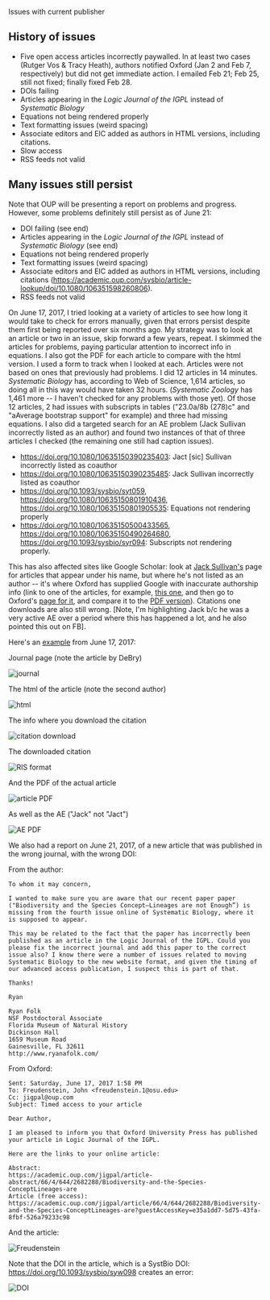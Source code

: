 Issues with current publisher

## History of issues

* Five open access articles incorrectly paywalled. In at least two cases (Rutger Vos & Tracy Heath), authors notified Oxford (Jan 2 and Feb 7, respectively) but did not get immediate action. I emailed Feb 21; Feb 25, still not fixed; finally fixed Feb 28.
* DOIs failing
* Articles appearing in the *Logic Journal of the IGPL* instead of *Systematic Biology*
* Equations not being rendered properly
* Text formatting issues (weird spacing)
* Associate editors and EIC added as authors in HTML versions, including citations.
* Slow access
* RSS feeds not valid

## Many issues still persist

Note that OUP will be presenting a report on problems and progress. However, some problems definitely still persist as of June 21:

* DOI failing (see end)
* Articles appearing in the *Logic Journal of the IGPL* instead of *Systematic Biology* (see end)
* Equations not being rendered properly
* Text formatting issues (weird spacing)
* Associate editors and EIC added as authors in HTML versions, including citations (https://academic.oup.com/sysbio/article-lookup/doi/10.1080/106351598260806).
* RSS feeds not valid

On June 17, 2017, I tried looking at a variety of articles to see how long it would take to check for errors manually, given that errors persist despite them first being reported over six months ago. My strategy was to look at an article or two in an issue, skip forward a few years, repeat. I skimmed the articles for problems, paying particular attention to incorrect info in equations. I also got the PDF for each article to compare with the html version. I used a form to track when I looked at each. Articles were not based on ones that previously had problems. I did 12 articles in 14 minutes. *Systematic Biology* has, according to Web of Science, 1,614 articles, so doing all in this way would have taken 32 hours. (*Systematic Zoology* has 1,461 more -- I haven't checked for any problems with those yet). Of those 12 articles, 2 had issues with subscripts in tables ("23.0a/8b (278)c" and "aAverage bootstrap support" for example) and three had missing equations. I also did a targeted search for an AE problem (Jack Sullivan incorrectly listed as an author) and found two instances of that of three articles I checked (the remaining one still had caption issues).

* https://doi.org/10.1080/10635150390235403: Jact [sic] Sullivan incorrectly listed as coauthor
* https://doi.org/10.1080/10635150390235485: Jack Sullivan incorrectly listed as coauthor
* https://doi.org/10.1093/sysbio/syt059,  https://doi.org/10.1080/10635150801910436,  https://doi.org/10.1080/10635150801905535: Equations not rendering properly
* https://doi.org/10.1080/10635150500433565, https://doi.org/10.1080/10635150490264680, https://doi.org/10.1093/sysbio/syr094: Subscripts not rendering properly.

This has also affected sites like Google Scholar: look at [Jack Sullivan's](https://scholar.google.com/citations?user=x1d3PxUAAAAJ&hl=en&oi=ao) page for articles that appear under his name, but where he's not listed as an author -- it's where Oxford has supplied Google with inaccurate authorship info (link to one of the articles, for example, [this one](https://scholar.google.com/citations?view_op=view_citation&hl=en&user=x1d3PxUAAAAJ&citation_for_view=x1d3PxUAAAAJ:URolC5Kub84C), and then go to Oxford's [page for it](https://academic.oup.com/sysbio/article/57/4/628/1632197), and compare it to the [PDF version](https://oup.silverchair-cdn.com/oup/backfile/Content_public/Journal/sysbio/57/4/10.1080/10635150802302443/2/57-4-628.pdf?Expires=1497810338&Signature=Y4JNZJ04saWFoYW6TeEzdU6w-56Ayx2CNKTSNLrdq4mZ~Pag3CmVCugx8e8xVPTQ07Za5blETDKYi7TdYs8HoyQZCVWxf3K33p6RrMZ4eQBFpGW2aAb3TZoHK3RAF4oR35uLqBkYEexFSFkOJpUkAx8dYBWFzqh60wgBOUGCZniWbWJs6HzclNTDmP7AzMwzZEp6TlOv5-VOoi3tEXBEyQ1auBsihNHh-4Iaov3g8CsTQZ~1PHqmxGPbgrZBzInRpDFNPO-AA4lIMxcLtnDaCTZDSe5cAqwKd3s4uO-mCir5Gqf6fR0GyDu-~XQ2wEqLiadfPNmRz5CUKAQD5S1WJA__&Key-Pair-Id=APKAIUCZBIA4LVPAVW3Q)). Citations one downloads are also still wrong. [Note, I'm highlighting Jack b/c he was a very active AE over a period where this has happened a lot, and he also pointed this out on FB].

Here's an [example](https://doi.org/10.1080/10635150390235403) from June 17, 2017:

Journal page (note the article by DeBry)

![journal](images/journalpage.jpg)

The html of the article (note the second author)

![html](images/html.jpg)

The info where you download the citation

![citation download](images/citation_download.jpg)

The downloaded citation

![RIS format](images/citation.jpg)

And the PDF of the actual article

![article PDF](images/Author_pdf.jpg)

As well as the AE ("Jack" not "Jact")

![AE PDF](images/AE_pdf.jpg)

We also had a report on June 21, 2017, of a new article that was published in the wrong journal, with the wrong DOI:

From the author:

```
To whom it may concern,

I wanted to make sure you are aware that our recent paper paper ("Biodiversity and the Species Concept—Lineages are not Enough”) is missing from the fourth issue online of Systematic Biology, where it is supposed to appear.

This may be related to the fact that the paper has incorrectly been published as an article in the Logic Journal of the IGPL. Could you please fix the incorrect journal and add this paper to the correct issue also? I know there were a number of issues related to moving Systematic Biology to the new website format, and given the timing of our advanced access publication, I suspect this is part of that.

Thanks!

Ryan

Ryan Folk
NSF Postdoctoral Associate
Florida Museum of Natural History
Dickinson Hall
1659 Museum Road
Gainesville, FL 32611
http://www.ryanafolk.com/
```

From Oxford:

```From: Oxford University Press [mailto:noreply@academic.oup.com]
Sent: Saturday, June 17, 2017 1:58 PM
To: Freudenstein, John <freudenstein.1@osu.edu>
Cc: jigpal@oup.com
Subject: Timed access to your article

Dear Author,

I am pleased to inform you that Oxford University Press has published your article in Logic Journal of the IGPL.

Here are the links to your online article:

Abstract:
https://academic.oup.com/jigpal/article-abstract/66/4/644/2682288/Biodiversity-and-the-Species-ConceptLineages-are
Article (free access):
https://academic.oup.com/jigpal/article/66/4/644/2682288/Biodiversity-and-the-Species-ConceptLineages-are?guestAccessKey=e35a1dd7-5d75-43fa-8fbf-526a79233c98
```

And the article:

![Freudenstein](images/FreudensteinEtAl2017.jpg)

Note that the DOI in the article, which is a SystBio DOI: https://doi.org/10.1093/sysbio/syw098 creates an error:

![DOI](images/doierror.jpg)
